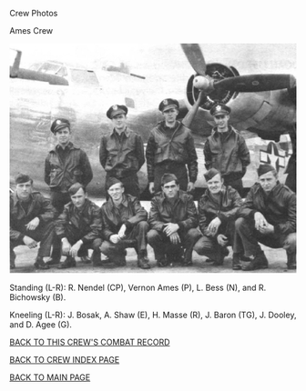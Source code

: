 
Crew Photos






 




Ames Crew  
  

![](Ames.jpg)  

Standing (L-R): R. Nendel (CP), Vernon Ames (P), L. Bess (N), and R. Bichowsky (B).  

Kneeling (L-R): J. Bosak, A. Shaw (E), H. Masse (R), J. Baron (TG), J. Dooley, and D. Agee (G).
  
  

[BACK TO THIS CREW'S COMBAT RECORD](crews/Ames.md)  

[BACK TO CREW INDEX PAGE](000crews.md)  

[BACK TO MAIN PAGE](index.html)


